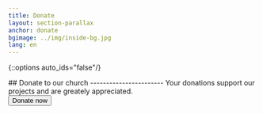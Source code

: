 ```yaml
---
title: Donate
layout: section-parallax
anchor: donate
bgimage: ../img/inside-bg.jpg
lang: en
---
```

{::options auto_ids="false"/}

<div class="section-title center" markdown="1">
## Donate to our church
-----------------------
Your donations support our projects and are greately appreciated.
</div>

<div class="space"></div>
<div class="row">
<div class="col-md-4 col-md-offset-4 text-center">
  <form action="https://www.paypal.com/cgi-bin/webscr" method="post" target="_blank" rel="noopener">
    <input type="hidden" name="cmd" value="_s-xclick">
    <input type="hidden" name="hosted_button_id" value="AHW38JCEJ29NC">
    <input type="hidden" name="amount" value="15.00">
    <button type="submit" class="btn btn-primary">Donate now</button>
  </form>
</div>
</div>
<div class="space"></div>
